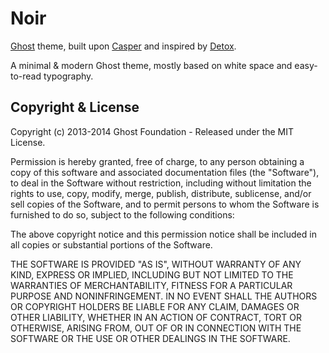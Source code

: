 # Noir

[Ghost](http://github.com/tryghost/ghost/) theme, built upon 
[Casper](https://github.com/TryGhost/Casper) and inspired by 
[Detox](http://eatapapaya.com/Detox/detox.html).

A minimal & modern Ghost theme,  mostly based on white space and easy-to-read typography.

## Copyright & License

Copyright (c) 2013-2014 Ghost Foundation - Released under the MIT License.

Permission is hereby granted, free of charge, to any person obtaining a copy of 
this software and associated documentation files (the "Software"), 
to deal in the Software without restriction, including without limitation 
the rights to use, copy, modify, merge, publish, distribute, sublicense, and/or 
sell copies of the Software, and to permit persons to whom the Software is 
furnished to do so, subject to the following conditions:

The above copyright notice and this permission notice shall be included in all 
copies or substantial portions of the Software.

THE SOFTWARE IS PROVIDED "AS IS", WITHOUT WARRANTY OF ANY KIND, EXPRESS OR 
IMPLIED, INCLUDING BUT NOT LIMITED TO THE WARRANTIES OF MERCHANTABILITY, 
FITNESS FOR A PARTICULAR PURPOSE AND NONINFRINGEMENT. 
IN NO EVENT SHALL THE AUTHORS OR COPYRIGHT HOLDERS BE LIABLE FOR ANY CLAIM, 
DAMAGES OR OTHER LIABILITY, WHETHER IN AN ACTION OF CONTRACT, 
TORT OR OTHERWISE, ARISING FROM, OUT OF OR IN CONNECTION WITH THE SOFTWARE 
OR THE USE OR OTHER DEALINGS IN THE SOFTWARE.
